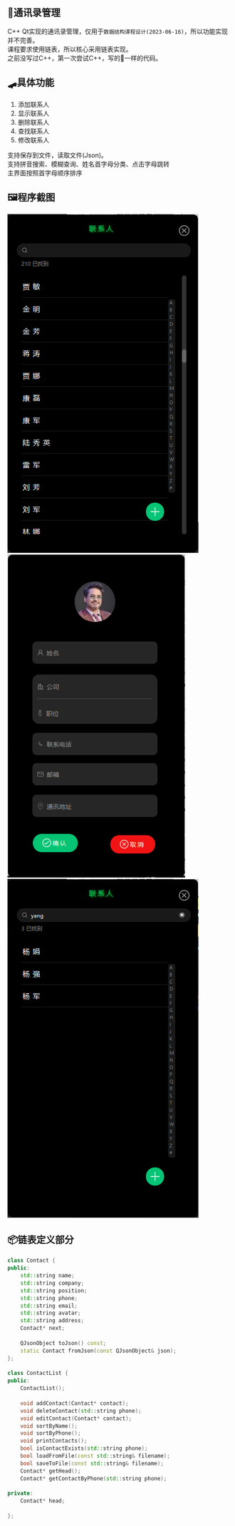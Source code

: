 ﻿## 🧛‍通讯录管理
C++ Qt实现的通讯录管理，仅用于`数据结构课程设计(2023-06-16)`，所以功能实现并不完善。  
课程要求使用链表，所以核心采用链表实现。  
之前没写过C++，第一次尝试C++，写的💩一样的代码。

## 🛹具体功能
1. 添加联系人
2. 显示联系人
3. 删除联系人
4. 查找联系人
5. 修改联系人

支持保存到文件，读取文件(Json)。  
支持拼音搜索、模糊查询、姓名首字母分类、点击字母跳转  
主界面按照首字母顺序排序

## 🖼️程序截图
![](Screenshots/MainWindow.png)
![](Screenshots/AddEditWindow.png)
![](Screenshots/Search.png)

## 📦链表定义部分
```cpp
class Contact {
public:
    std::string name;
    std::string company;
    std::string position;
    std::string phone;
    std::string email;
    std::string avatar;
    std::string address;
    Contact* next;

    QJsonObject toJson() const;
    static Contact fromJson(const QJsonObject& json);
};

class ContactList {
public:
    ContactList();

    void addContact(Contact* contact);
    void deleteContact(std::string phone);
    void editContact(Contact* contact);
    void sortByName();
    void sortByPhone();
    void printContacts();
    bool isContactExists(std::string phone);
    bool loadFromFile(const std::string& filename);
    bool saveToFile(const std::string& filename);
    Contact* getHead();
    Contact* getContactByPhone(std::string phone);

private:
    Contact* head;

};
```